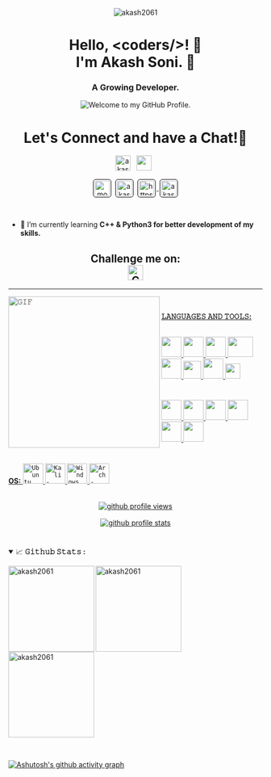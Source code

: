 <!--- <p align="center"> <img height="auto" width="auto" src="https://mir-s3-cdn-cf.behance.net/project_modules/hd/87c84e122427761.60d9d8416d2df.gif" alt="akash2061" /> --->
<p align="center"> <img height="auto" width="auto" src="https://i.pinimg.com/originals/42/83/6a/42836adf0826dbfa27034fc55566d3a2.gif" alt="akash2061" />

<h1 align="center">  Hello, &lt;coders/&gt;! 🌱 <br>I'm Akash Soni. 💫</h1>
<h3 align="center">A Growing Developer.</h3>
<p align='center' style='margin: 16px 4px 8px;'>
    <img src="https://readme-typing-svg.herokuapp.com?font=fire+code&pause=1000&color=54A6FF&center=true&vCenter=true&multiline=true&width=710&height=70&lines=Welcome+to+my+GitHub+Profile." alt="Welcome to my GitHub Profile." />
</p>

#

<div align='center'>
<h1 align="center">
  Let's Connect and have a Chat!💬
</h1>
  <p align='center'>
    <a href="https://www.linkedin.com/in/akash-soni-01475924b/"><img height="30" src="https://i.pinimg.com/originals/ed/9c/d7/ed9cd7adaf39fa263cf6fb5552f278ed.png" alt="akash soni" ></a>&nbsp;&nbsp;
    <a href="mailto:aakashsoni8781@gmail.com"><img height="30" src="https://th.bing.com/th/id/OIP.9sT4UWsRfFiy6vPydv3_-QHaHO?pid=ImgDet&rs=1"></a>&nbsp;&nbsp;
    </p>
    <p>
    <a href="https://stackoverflow.com/users/20176960/morningstar" target="_blank"><img align="center" src="https://upload.wikimedia.org/wikipedia/commons/thumb/e/ef/Stack_Overflow_icon.svg/768px-Stack_Overflow_icon.svg.png" alt="morningstar" height="30" style="background: #ffffff; border-radius: 5px; border: 1px solid #000000; margin: 0 2px; padding: 2px;" /></a>
    <a href="https://www.codechef.com/users/akashsoni2061" target="_blank"><img align="center" src="https://cdn.jsdelivr.net/npm/simple-icons@3.1.0/icons/codechef.svg" alt="akashsoni2061" height="30"style="background: #ffffff; border-radius: 5px; border: 1px solid #000000; margin: 0 2px; padding: 2px;" /></a>
    <a href="https://github.com/akash2061" target="blank" rel="noreferrer">
        <img align="center" src="https://www.vectorlogo.zone/logos/github/github-icon.svg" alt="https://github.com/akash2061" height="30" width="30" style="background: #ffffff; border-radius: 5px; border: 1px solid #000000; margin: 0 2px; padding: 2px;" />
    </a>
     <a href="https://auth.geeksforgeeks.org/user/akash2061" target="blank"><img align="center" src="https://media.geeksforgeeks.org/wp-content/cdn-uploads/20190710102234/download3.png" alt="akash2061" height="30" style="background: #ffffff; border-radius: 5px; border: 1px solid #000000; margin: 0 2px; padding: 2px;" /></a>
     </p>
</div>
<br/>

-   🌱 I’m currently learning **C++ & Python3 for better development of my skills.**

<h2 align="center">Challenge me on: <br>
<a href="https://www.chess.com/member/aakash7878"><img height="30" src="https://store-images.microsoft.com/image/apps.62907.9007199267033303.5996327a-6284-49cc-9c9a-dccffd955551.fa8149dd-0d7e-4c67-a6ec-689789aed23d?mode=scale&q=90&h=300&w=300" alt="Chess.com" ></h2>
<hr>

<!--- <img align="left" height="300px" width="300px" alt="𝙶𝙸𝙵" src="https://i.pinimg.com/originals/7d/06/89/7d068990a6d0fa0b99d8ca96afde86dc.gif"/> --->
<img align="left" height="300px" width="300px" alt="𝙶𝙸𝙵" src="https://25.media.tumblr.com/ff53e6a275140e7f2586438c7dfc18a0/tumblr_n17e2zlX2a1slik4to1_500.gif"/>
<br/>

**𝙻𝙰𝙽𝙶𝚄𝙰𝙶𝙴𝚂 𝙰𝙽𝙳 𝚃𝙾𝙾𝙻𝚂:**

<br/>
<code><img height="40" width="40" src="https://cdn.jsdelivr.net/gh/devicons/devicon/icons/python/python-original-wordmark.svg"></code>
<code><img height="40" width="40" src="https://www.naveedashfaq.me/img/c++.png"></code>
<code><img height="40" width="40" src="https://cdn.iconscout.com/icon/free/png-512/c-programming-569564.png"></code>
<code><img height="40" width="50" src="https://rustacean.net/assets/cuddlyferris.png"></code>
<code><img height="40" width="40" src="https://encrypted-tbn0.gstatic.com/images?q=tbn:ANd9GcSGQl22W8KQ7DlDGwL7N7QvDyAuZKqFL6E-Ww&usqp=CAU"></code>
<code><img height="35" width="35" src="https://cdn.jsdelivr.net/gh/devicons/devicon/icons/html5/html5-original.svg"></code>
<code><img height="40" width="40" src="https://cdn.jsdelivr.net/gh/devicons/devicon/icons/css3/css3-original-wordmark.svg"></code>
<code><img height="30" width="30" src="https://cdn.jsdelivr.net/gh/devicons/devicon/icons/javascript/javascript-original.svg"></code>

#

<code><img height="40" width="40" src="https://cdn.jsdelivr.net/gh/devicons/devicon/icons/vscode/vscode-original.svg"></code>
<code><img height="40" width="40" src="https://imgs.search.brave.com/V0AsLIO_0aYGw8DpKpoplTxq0SNmsnyoPMGan6c41u8/rs:fit:860:0:0/g:ce/aHR0cHM6Ly9zdGF0/aWMtMDAuaWNvbmR1/Y2suY29tL2Fzc2V0/cy4wMC92aW0tb3Jp/Z2luYWwtaWNvbi0y/MDQ2eDIwNDgtem5h/NG1oeTIucG5n"></code>
<code><img height="40" width="40" src="https://imgs.search.brave.com/1zc7gZNGN80g0laR7x4ALtyCVkUxmRzf8xtngqxmg8s/rs:fit:860:0:0/g:ce/aHR0cHM6Ly9zdGF0/aWMtMDAuaWNvbmR1/Y2suY29tL2Fzc2V0/cy4wMC9hcHBzLW5l/b3ZpbS1pY29uLTUx/Mng1MTItdzRlY3Yz/dWgucG5n"></code>
<code><img height="40" width="40" src="https://cdn.jsdelivr.net/gh/devicons/devicon/icons/git/git-original.svg"></code>
<code><img height="40" width="40" src="https://cdn.jsdelivr.net/gh/devicons/devicon/icons/android/android-original-wordmark.svg"></code>
<code><img height="40" width="40" src="https://cdn.jsdelivr.net/gh/devicons/devicon/icons/github/github-original-wordmark.svg"></code>

#

**OS:**
<code><img height="40" width="40" src="https://cdn.icon-icons.com/icons2/2429/PNG/512/ubuntu_logo_icon_147216.png" alt="Ubuntu"></code>
<code><img height="40" width="40" src="https://upload.wikimedia.org/wikipedia/commons/2/2b/Kali-dragon-icon.svg" alt="Kali-Linux"></code>
<code><img height="40" width="40" src="https://upload.wikimedia.org/wikipedia/commons/thumb/4/48/Windows_logo_-_2012_%28dark_blue%29.svg/640px-Windows_logo_-_2012_%28dark_blue%29.svg.png" alt="Windows"></code>
<code><img height="40" width="40" src="https://cdn.icon-icons.com/icons2/1508/PNG/512/distributorlogoarchlinux_103805.png" alt="Arch-Linux"></code>
<br/><br/>

<p align="center" style='margin: 16px 4px 8px;'>
    <img src="https://komarev.com/ghpvc/?username=akash2061&label=Profile%20views&color=0e75b6&style=flat" alt="github profile views" />
</p>

<p align="center" style='margin: 16px 4px 8px;'>
    <a href="https://github.com/ryo-ma/github-profile-trophy">
        <img src="https://github-profile-trophy.vercel.app/?username=akash2061&theme=gruvbox&column=7&margin-w=2&margin-h=2&no-bg=true&no-frame=true" alt="github profile stats" />
    </a>
</p>

#

<details open="">
<summary>
  <g-emoji class="g-emoji" alias="chart_with_upwards_trend" fallback-src="https://github.githubassets.com/images/icons/emoji/unicode/1f4c8.png">📈</g-emoji>
  <strong>𝙶𝚒𝚝𝚑𝚞𝚋 𝚂𝚝𝚊𝚝𝚜 : </strong>
</summary>
<p align="left">
    <img align="left" height="170px" src="https://github-readme-stats-eight-theta.vercel.app/api?username=akash2061&theme=blue-green&hide_border=false&include_all_commits=false&count_private=false" alt="akash2061"/>
    <img align="left" height="170px" src="https://github-readme-stats-eight-theta.vercel.app/api/top-langs/?username=akash2061&theme=blue-green&hide_border=false&include_all_commits=false&count_private=false&layout=compact" alt="akash2061"/>
  <img align="center" height="170px" src="https://github-readme-streak-stats.herokuapp.com?user=akash2061&theme=radical" alt="akash2061" />
</p>
</details>
<br/>

[![Ashutosh's github activity graph](https://github-readme-activity-graph.vercel.app/graph?username=akash2061&theme=github-compact)](https://github.com/ashutosh00710/github-readme-activity-graph)
